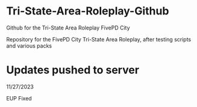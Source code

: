 # Tri-State-Area-Roleplay-Github
Github for the Tri-State Area Roleplay FivePD City

Repository for the FivePD City Tri-State Area Roleplay, after testing scripts and various packs

# Updates pushed to server
11/27/2023

EUP Fixed
